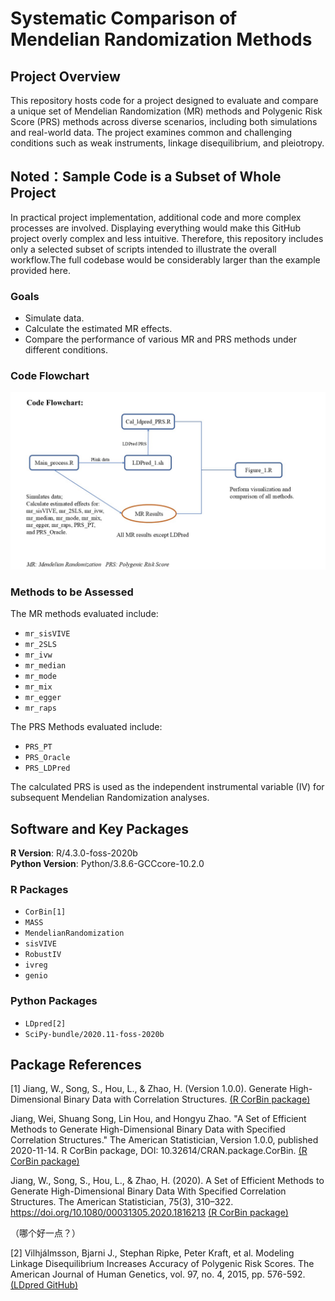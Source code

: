 # Systematic Comparison of Mendelian Randomization Methods

## Project Overview
This repository hosts code for a project designed to evaluate and compare a unique set of Mendelian Randomization (MR) methods and Polygenic Risk Score (PRS) methods across diverse scenarios, including both simulations and real-world data. The project examines common and challenging conditions such as weak instruments, linkage disequilibrium, and pleiotropy.

## Noted：Sample Code is a Subset of Whole Project
In practical project implementation, additional code and more complex processes are involved. Displaying everything would make this GitHub project overly complex and less intuitive. Therefore, this repository includes only a selected subset of scripts intended to illustrate the overall workflow.The full codebase would be considerably larger than the example provided here.

### Goals

- Simulate data.
- Calculate the estimated MR effects.
- Compare the performance of various MR and PRS methods under different conditions.

### Code Flowchart
![Code Flowchart](./Figs/Code_flowchart.jpg)

### Methods to be Assessed

The MR methods evaluated include:
- `mr_sisVIVE`
- `mr_2SLS`
- `mr_ivw`
- `mr_median`
- `mr_mode`
- `mr_mix`
- `mr_egger`
- `mr_raps`

The PRS Methods evaluated include:
- `PRS_PT`
- `PRS_Oracle`
- `PRS_LDPred`

The calculated PRS is used as the independent instrumental variable (IV) for subsequent Mendelian Randomization analyses.

## Software and Key Packages

**R Version**: R/4.3.0-foss-2020b  
**Python Version**: Python/3.8.6-GCCcore-10.2.0  

### R Packages
- `CorBin[1]`
- `MASS`
- `MendelianRandomization`
- `sisVIVE`
- `RobustIV`
- `ivreg`
- `genio`


### Python Packages
- `LDpred[2]`
- `SciPy-bundle/2020.11-foss-2020b`


## Package References
[1] Jiang, W., Song, S., Hou, L., & Zhao, H. (Version 1.0.0). Generate High-Dimensional Binary Data with Correlation Structures. [(R CorBin package)](https://cran.r-project.org/web/packages/CorBin/index.html)

Jiang, Wei, Shuang Song, Lin Hou, and Hongyu Zhao. "A Set of Efficient Methods to Generate High-Dimensional Binary Data with Specified Correlation Structures." The American Statistician, Version 1.0.0, published 2020-11-14. R CorBin package, DOI: 10.32614/CRAN.package.CorBin. [(R CorBin package)](https://cran.r-project.org/web/packages/CorBin/index.html)

Jiang, W., Song, S., Hou, L., & Zhao, H. (2020). A Set of Efficient Methods to Generate High-Dimensional Binary Data With Specified Correlation Structures. The American Statistician, 75(3), 310–322. https://doi.org/10.1080/00031305.2020.1816213  [(R CorBin package)](https://cran.r-project.org/web/packages/CorBin/index.html)

（哪个好一点？）

[2] Vilhjálmsson, Bjarni J., Stephan Ripke, Peter Kraft, et al. Modeling Linkage Disequilibrium Increases Accuracy of Polygenic Risk Scores. The American Journal of Human Genetics, vol. 97, no. 4, 2015, pp. 576-592.
[(LDpred GitHub)](https://github.com/bvilhjal/ldpred)



